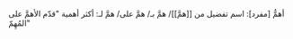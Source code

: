‌أهمُّ [مفرد]: اسم تفضيل من [[همَّ]]/ همَّ بـ/ همَّ على/ همَّ لـ: أكثر أهمية "قدّم الأهمَّ على المُهِمّ"